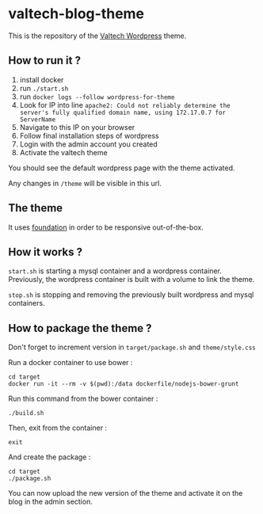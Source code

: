 valtech-blog-theme
==================

This is the repository of the [Valtech Wordpress](blog.valtech.fr) theme.

How to run it ?
---------------

 1. install docker
 1. run `./start.sh`
 1. run `docker logs --follow wordpress-for-theme`
 1. Look for IP into line `apache2: Could not reliably determine the server's fully qualified domain name, using 172.17.0.7 for ServerName`
 1. Navigate to this IP on your browser
 1. Follow final installation steps of wordpress
 1. Login with the admin account you created
 1. Activate the valtech theme

You should see the default wordpress page with the theme activated.

Any changes in `/theme` will be visible in this url.


The theme
---------

It uses [foundation](http://foundation.zurb.com) in order to be responsive out-of-the-box.


How it works ?
--------------

`start.sh` is starting a mysql container and a wordpress container. Previously, the wordpress container is built with a volume to link the theme.

`stop.sh` is stopping and removing the previously built wordpress and mysql containers.


How to package the theme ?
--------------------------

Don't forget to increment version in `target/package.sh` and `theme/style.css`

Run a docker container to use bower :
```
cd target
docker run -it --rm -v $(pwd):/data dockerfile/nodejs-bower-grunt
```

Run this command from the bower container :
```
./build.sh
```

Then, exit from the container :
```
exit
```

And create the package :
```
cd target
./package.sh
```

You can now upload the new version of the theme and activate it on the blog in the admin section.